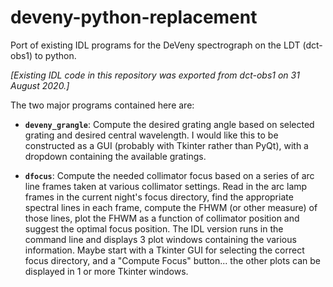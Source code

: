 # deveny-python-replacement
Port of existing IDL programs for the DeVeny spectrograph on the LDT (dct-obs1) to python.  

*[Existing IDL code in this repository was exported from dct-obs1 on 31 August 2020.]*

The two major programs contained here are:

   - **`deveny_grangle`**: Compute the desired grating angle based on selected grating and desired central wavelength.  I would like this to be constructed as a GUI (probably with Tkinter rather than PyQt), with a dropdown containing the available gratings.

   - **`dfocus`**: Compute the needed collimator focus based on a series of arc line frames taken at various collimator settings.  Read in the arc lamp frames in the current night's focus directory, find the appropriate spectral lines in each frame, compute the FHWM (or other measure) of those lines, plot the FHWM as a function of collimator position and suggest the optimal focus position.  The IDL version runs in the command line and displays 3 plot windows containing the various information.  Maybe start with a Tkinter GUI for selecting the correct focus directory, and a "Compute Focus" button... the other plots can be displayed in 1 or more Tkinter windows.
    
